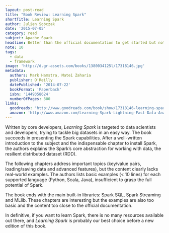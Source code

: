 ```yaml
---
layout: post-read
title: "Book Review: Learning Spark"
shortTitle: Learning Spark
author: Julien Sobczak
date: '2015-07-05'
category: read
subject: Apache Spark
headline: Better than the official documentation to get started but not so much helpful to truly learn Spark.
note: 10
tags:
  - data
  - framework
image: 'http://d.gr-assets.com/books/1380034125l/17318146.jpg'
metadata:
  authors: Mark Hamstra, Matei Zaharia
  publisher: O'Reilly
  datePublished: '2014-07-22'
  bookFormat: 'Paperback'
  isbn: '1449358624'
  numberOfPages: 300
links:
  goodreads: 'http://www.goodreads.com/book/show/17318146-learning-spark'
  amazon: 'http://www.amazon.com/Learning-Spark-Lightning-Fast-Data-Analysis/dp/1449358624/'
---
```


Written by core developers, *Learning Spark* is targeted to data scientists and developers, trying to tackle big datasets in an easy way. The book succeeds in presenting the Spark capabilities. After a well-written introduction to the subject and the indispensable chapter to install Spark, the authors explains the Spark’s core abstraction for working with data, the resilient distributed dataset (RDD).

The following chapters address important topics (key/value pairs, loading/saving data and advanced features), but the content clearly lacks real-world examples. The authors lists basic examples (< 10 lines) for each supported language (Python, Scala, Java), insufficient to grasp the full potential of Spark.

The book ends with the main built-in libraries: Spark SQL, Spark Streaming and MLlib. These chapters are interesting but the examples are also too basic and the content too close to the official documentation.

In definitive, if you want to learn Spark, there is no many resources available out there, and *Learning Spark* is probably our best choice before a new edition of this book.
